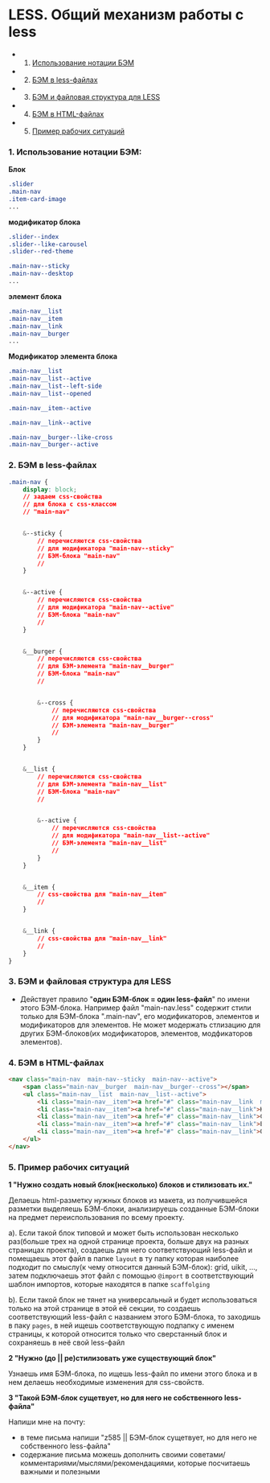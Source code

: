 # LESS. Общий механизм работы с less

 - 1. [Использование нотации БЭМ](#1-Использование-нотации-БЭМ)
 - 2. [БЭМ в less-файлах](#2-БЭМ-в-less-файлах)
 - 3. [БЭМ и файловая структура для LESS](#3-БЭМ-и-файловая-структура-для-LESS)
 - 4. [БЭМ в HTML-файлах](#4-БЭМ-в-HTML-файлах)
 - 5. [Пример рабочих ситуаций](#5-Пример-рабочих-ситуаций)

### 1. Использование нотации БЭМ:

**Блок**
```css
.slider
.main-nav
.item-card-image
...
```

**модификатор блока**
```css
.slider--index
.slider--like-carousel
.slider--red-theme

.main-nav--sticky
.main-nav--desktop
...
```

**элемент блока**
```css
.main-nav__list
.main-nav__item
.main-nav__link
.main-nav__burger
...
```

**Модификатор элемента блока**
```css
.main-nav__list
.main-nav__list--active
.main-nav__list--left-side
.main-nav__list--opened

.main-nav__item--active

.main-nav__link--active

.main-nav__burger--like-cross
.main-nav__burger--active
```


### 2. БЭМ в less-файлах
```css
.main-nav {
	display: block;
	// задаем css-свойства
	// для блока с css-классом 
	// "main-nav"


	&--sticky {
		// перечисляются css-свойства 
		// для модификатора "main-nav--sticky" 
		// БЭМ-блока "main-nav"
		//
	}


	&--active {
		// перечисляются css-свойства 
		// для модификатора "main-nav--active" 
		// БЭМ-блока "main-nav"
		//
	}


	&__burger {
		// перечисляются css-свойства 
		// для БЭМ-элемента "main-nav__burger" 
		// БЭМ-блока "main-nav"
		//


		&--cross {
			// перечисляются css-свойства 
			// для модификатора "main-nav__burger--cross" 
			// БЭМ-элемента "main-nav__burger"
			//
		}
	}


	&__list {
		// перечисляются css-свойства 
		// для БЭМ-элемента "main-nav__list" 
		// БЭМ-блока "main-nav"
		//


		&--active {
			// перечисляются css-свойства 
			// для модификатора "main-nav__list--active" 
			// БЭМ-элемента "main-nav__list"
			//
		}
	}


	&__item {
		// css-свойства для "main-nav__item" 
		//
	}


	&__link {
		// css-свойства для "main-nav__link" 
		//
	}
}
```



### 3. БЭМ и файловая структура для LESS
 - Действует правило "**один БЭМ-блок = один less-файл**" по имени этого БЭМ-блока.
Например файл "main-nav.less" содержит стили только для БЭМ-блока ".main-nav", 
его модификаторов, элементов и модификаторов для элементов.
Не может модержать стлизацию для других БЭМ-блоков(их модификаторов, элементов, модфикаторов элементов).



### 4. БЭМ в HTML-файлах
```html
<nav class="main-nav  main-nav--sticky  main-nav--active">
	<span class="main-nav__burger  main-nav__burger--cross"></span>
	<ul class="main-nav__list  main-nav__list--active">
		<li class="main-nav__item"><a href="#" class="main-nav__link  main-nav__link--active">Главная</a></li>
		<li class="main-nav__item"><a href="#" class="main-nav__link">Каталог</a></li>
		<li class="main-nav__item"><a href="#" class="main-nav__link">Ссылка</a></li>
		<li class="main-nav__item"><a href="#" class="main-nav__link">Ещё какая-то ссылка</a></li>
		<li class="main-nav__item"><a href="#" class="main-nav__link">О нас</a></li>
	</ul>
</nav>
```



### 5. Пример рабочих ситуаций

**1 "Нужно создать новый блок(несколько) блоков и стилизовать их."**

Делаешь html-разметку нужных блоков из макета, 
из получившейся разметки выделяешь БЭМ-блоки,
анализируешь созданные БЭМ-блоки на предмет переиспользования по всему проекту.

a). Если такой блок типовой и может быть использован несколько 
раз(больше трех на одной странице проекта, больше двух на разных страницах проекта),
создаешь для него соответствующий less-файл и помещаешь этот файл в папке `layout` в ту 
папку которая наиболее подходит по смыслу(к чему относится данный БЭМ-блок): grid, uikit, ...,
затем подключаешь этот файл с помощью `@import` в соответствующий шаблон импортов, 
которые находятся в папке `scaffolging`

b). Если такой блок не тянет на универсальный и будет использоваться только на этой 
странице в этой её секции, то создаешь соответствующий less-файл с названием этого БЭМ-блока, 
то заходишь в паку `pages`, в ней ищешь соответствующую подпапку с именем страницы, к которой относится 
только что сверстанный блок и сохраняешь в неё свой less-файл



**2 "Нужно (до || ре)стилизовать уже существующий блок"**

Узнаешь имя БЭМ-блока, по ищешь less-файл по имени этого блока и в нем делаешь необходимые изменения для css-свойств.



**3 "Такой БЭМ-блок сущетвует, но для него не собственного less-файла"**

Напиши мне на почту:
 - в теме письма напиши "z585  ||  БЭМ-блок сущетвует, но для него не собственного less-файла"
 - содержание письма можешь дополнить своими советами/комментариями/мыслями/рекомендациями, которые посчитаешь важными и полезными
